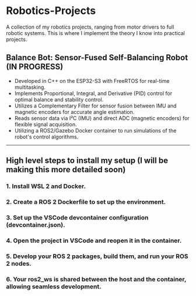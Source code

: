 # Robotics-Projects
A collection of my robotics projects, ranging from motor drivers to full robotic systems. This is where I implement the theory I know into practical projects.

## Balance Bot: Sensor-Fused Self-Balancing Robot (IN PROGRESS)

- Developed in C++ on the ESP32-S3 with FreeRTOS for real-time multitasking.
- Implements Proportional, Integral, and Derivative (PID) control for optimal balance and stability control.
- Utilizes a Complementary Filter for sensor fusion between IMU and magnetic encoders for accurate angle estimation.
- Reads sensor data via I²C (IMU) and direct ADC (magnetic encoders) for flexible signal acquisition.
- Utilizing a ROS2/Gazebo Docker container to run simulations of the robot's control algorithms.

---
## High level steps to install my setup (I will be making this more detailed soon)
### 1. Install WSL 2 and Docker.

### 2. Create a ROS 2 Dockerfile to set up the environment.

### 3. Set up the VSCode devcontainer configuration (devcontainer.json).

### 4. Open the project in VSCode and reopen it in the container.

### 5. Develop your ROS 2 packages, build them, and run your ROS 2 nodes.

### 6. Your ros2_ws is shared between the host and the container, allowing seamless development.
